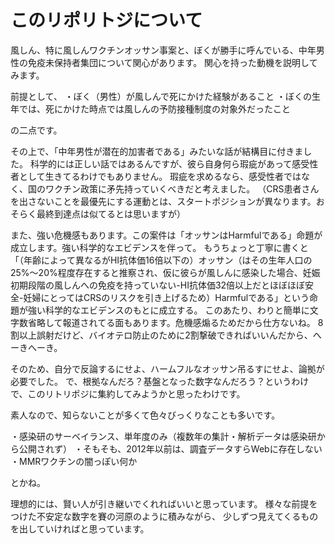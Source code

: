 # このリポリトジについて
風しん、特に風しんワクチンオッサン事案と、ぼくが勝手に呼んでいる、中年男性の免疫未保持者集団について関心があります。
関心を持った動機を説明してみます。

前提として、
・ぼく（男性）が風しんで死にかけた経験があること
・ぼくの生年では、死にかけた時点では風しんの予防接種制度の対象外だったこと

の二点です。

その上で、「中年男性が潜在的加害者である」みたいな話が結構目に付きました。
科学的には正しい話ではあるんですが、彼ら自身何ら瑕疵があって感受性者として生きてるわけでもありません。
瑕疵を求めるなら、感受性者ではなく、国のワクチン政策に矛先持っていくべきだと考えました。
（CRS患者さんを出さないことを最優先にする運動とは、スタートポジションが異なります。おそらく最終到達点は似てるとは思いますが）

また、強い危機感もあります。この案件は「オッサンはHarmfulである」命題が成立します。強い科学的なエビデンスを伴って。
もうちょっと丁寧に書くと「（年齢によって異なるがHI抗体価16倍以下の）オッサン（はその生年人口の25%～20%程度存在すると推察され、仮に彼らが風しんに感染した場合、妊娠初期段階の風しんへの免疫を持っていない-HI抗体価32倍以上だとほぼほぼ安全-妊婦にとってはCRSのリスクを引き上げるため）Harmfulである」という命題が強い科学的なエビデンスのもとに成立する。
このあたり、わりと簡単に文字数省略して報道されてる面もあります。危機感煽るためだから仕方ないね。
8割以上誤射だけど、バイオテロ防止のために2割撃破できればいいんだから、へーきへーき。

そのため、自分で反論するにせよ、ハームフルなオッサン吊るすにせよ、論拠が必要でした。
で、根拠なんだろ？基盤となった数字なんだろう？というわけで、このリトリポジに集約してみようかと思ったわけです。

素人なので、知らないことが多くて色々びっくりなことも多いです。

・感染研のサーベイランス、単年度のみ（複数年の集計・解析データは感染研から公開されず）
・そもそも、2012年以前は、調査データすらWebに存在しない
・MMRワクチンの闇っぽい何か

とかね。

理想的には、賢い人が引き継いでくれればいいと思っています。
様々な前提をつけた不安定な数字を賽の河原のように積みながら、
少しずつ見えてくるものを出していければと思っています。
